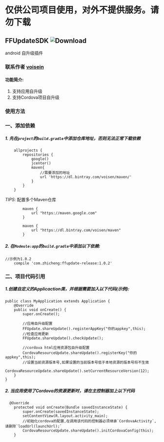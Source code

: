 # 仅供公司项目使用，对外不提供服务。请勿下载

## FFUpdateSDK ![Download](https://api.bintray.com/packages/voisen/maven/ffupdate-release/images/download.svg)

android 自升级插件
### 联系作者 [voisein](mailto:voisen@icloud.com)

#### 功能简介:

1. 支持应用自升级
2. 支持Cordova项目自升级

### 使用方法

### 一、添加依赖

##### 1. 先在`project`的`build.gradle`中添加仓库地址，否则无法正常下载依赖

````
	allprojects {
	    repositories {
	        google()
	        jcenter()
	        maven{
		        //需要添加的地址
	            url 'https://dl.bintray.com/voisen/maven/'
	        }
	    }
	}
````
*TIPS*: 配置多个Maven仓库

````
  		maven {
            url "https://maven.google.com"
        }
        
        maven {
            url "https://dl.bintray.com/voisen/maven"
        }
````

##### 2. 在`Modeule:app`的`build.gradle`中添加以下依赖:

````
//示例为1.0.2
	compile 'com.zhicheng:ffupdate-release:1.0.2'
````

### 二、项目代码引用

##### 1.创建自定义的Applicaction类，并根据需要加入以下代码(示例):
````
public class MyApplication extends Application {
    @Override
    public void onCreate() {
        super.onCreate();

        //应用自升级配置
        FFUpdate.shareUpdate().registerAppKey("你的appkey",this);
        //检查应用更新
        FFUpdate.shareUpdate().checkUpdate();

        //cordova html应用资源包自升级配置
        CordovaResourceUpdate.shareUpdate().registerKey("你的appkey",this);
        //设置当前资源版本号,如果设置的当前版本号低于本地资源的版本号将不生效
        CordovaResourceUpdate.shareUpdate().setCurrentResourceVersion(12);
    }
}
````


##### 2. 当应用使用了Cordova的资源更新时，请在主控制器加上以下代码

````
  @Override
    protected void onCreate(Bundle savedInstanceState) {
        super.onCreate(savedInstanceState);
        setContentView(R.layout.activity_main);
        //初始化cordova的配置,在调用该代码的控制器必须继承`CordovaActivity`,请删除`loadUrl(launchUrl);`
        CordovaResourceUpdate.shareUpdate().initCordovaConfig(this);
    }
````

